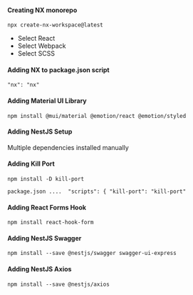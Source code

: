 
#### Creating NX monorepo
`npx create-nx-workspace@latest`
  * Select React
  * Select Webpack
  * Select SCSS

#### Adding NX to package.json script
`"nx": "nx"`

#### Adding Material UI Library
`npm install @mui/material @emotion/react @emotion/styled`

#### Adding NestJS Setup
Multiple dependencies installed manually

#### Adding Kill Port
`npm install -D kill-port`

`package.json .... 
  "scripts": {
    "kill-port": "kill-port"`

#### Adding React Forms Hook

`npm install react-hook-form`

#### Adding NestJS Swagger 

`npm install --save @nestjs/swagger swagger-ui-express`

#### Adding NestJS Axios
`npm install --save @nestjs/axios`
